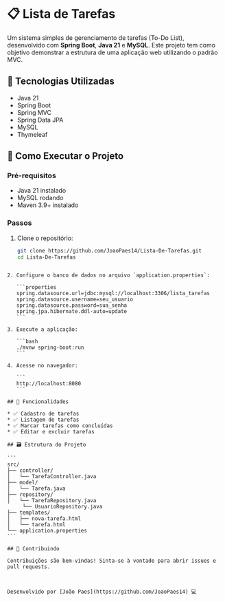 # 📋 Lista de Tarefas

Um sistema simples de gerenciamento de tarefas (To-Do List), desenvolvido com **Spring Boot**, **Java 21** e **MySQL**. Este projeto tem como objetivo demonstrar a estrutura de uma aplicação web utilizando o padrão MVC.

## 🔧 Tecnologias Utilizadas

- Java 21
- Spring Boot
- Spring MVC
- Spring Data JPA
- MySQL
- Thymeleaf


## 🚀 Como Executar o Projeto

### Pré-requisitos

- Java 21 instalado
- MySQL rodando
- Maven 3.9+ instalado

### Passos

1. Clone o repositório:
   ```bash
   git clone https://github.com/JoaoPaes14/Lista-De-Tarefas.git
   cd Lista-De-Tarefas
````

2. Configure o banco de dados no arquivo `application.properties`:

   ```properties
   spring.datasource.url=jdbc:mysql://localhost:3306/lista_tarefas
   spring.datasource.username=seu_usuario
   spring.datasource.password=sua_senha
   spring.jpa.hibernate.ddl-auto=update
   ```

3. Execute a aplicação:

   ```bash
   ./mvnw spring-boot:run
   ```

4. Acesse no navegador:

   ```
   http://localhost:8080
   ```

## 📝 Funcionalidades

* ✅ Cadastro de tarefas
* ✅ Listagem de tarefas
* ✅ Marcar tarefas como concluídas
* ✅ Editar e excluir tarefas

## 🗃️ Estrutura do Projeto

```
src/
├── controller/
│   └── TarefaController.java
├── model/
│   └── Tarefa.java
├── repository/
│   └── TarefaRepository.java
     └── UsuarioRepository.java
├── templates/
│   ├── nova-tarefa.html
│   └── tarefa.html
└── application.properties
```

## 🤝 Contribuindo

Contribuições são bem-vindas! Sinta-se à vontade para abrir issues e pull requests.



Desenvolvido por [João Paes](https://github.com/JoaoPaes14) 💻


